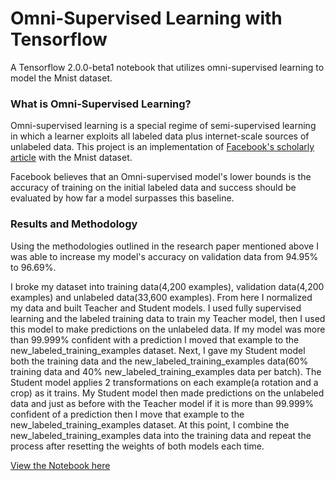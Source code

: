 # Omni-Supervised Learning with Tensorflow

A Tensorflow 2.0.0-beta1 notebook that utilizes omni-supervised learning to model the Mnist dataset.

### What is Omni-Supervised Learning?

Omni-supervised learning is a special regime of semi-supervised learning in which a learner exploits all labeled data plus internet-scale sources of unlabeled data. This project is an implementation of [Facebook's scholarly article](https://arxiv.org/pdf/1712.04440.pdf) with the Mnist dataset.

Facebook believes that an Omni-supervised model's lower bounds is the accuracy of training on the initial labeled data and success should be evaluated by how far a model surpasses this baseline. 

### Results and Methodology

Using the methodologies outlined in the research paper mentioned above I was able to increase my model's accuracy on validation data from 94.95% to 96.69%.

I broke my dataset into training data(4,200 examples), validation data(4,200 examples) and unlabeled data(33,600 examples). From here I normalized my data and built Teacher and Student models. I used fully supervised learning and the labeled training data to train my Teacher model, then I used this model to make predictions on the unlabeled data. If my model was more than 99.999% confident with a prediction I moved that example to the new_labeled_training_examples dataset. Next, I gave my Student model both the training data and the new_labeled_training_examples data(60% training data and 40% new_labeled_training_examples data per batch). The Student model applies 2 transformations on each example(a rotation and a crop) as it trains. My Student model then made predictions on the unlabeled data and just as before with the Teacher model if it is more than 99.999% confident of a prediction then I move that example to the new_labeled_training_examples dataset. At this point, I combine the new_labeled_training_examples data into the training data and repeat the process after resetting the weights of both models each time.

[View the Notebook here](https://github.com/brianbixby/tensorflow-mnist/blob/master/mnist_semi_supervised.ipynb)